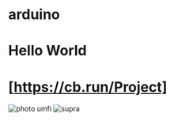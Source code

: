 # arduino

# Hello World
# [https://cb.run/Project]
![photo umfi]([https://raw.githubusercontent.com/reswin2002/projects/main/image/s.PNG])
![supra]([https://raw.githubusercontent.com/reswin2002/projects/main/image/s.PNG])
